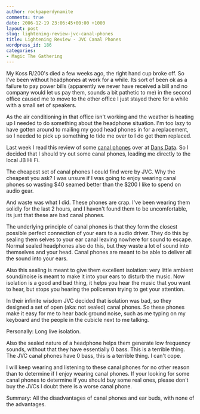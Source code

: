 ```yaml
---
author: rockpaperdynamite
comments: true
date: 2006-12-19 23:06:45+00:00 +1000
layout: post
slug: lightening-review-jvc-canal-phones
title: Lightening Review - JVC Canal Phones
wordpress_id: 186
categories:
- Magic The Gathering
---
```


My Koss R/200's died a few weeks ago, the right hand cup broke off. So I've been without headphones at work for a while. Its sort of been ok as a failure to pay power bills (apparently we never have received a bill and no company would let us pay them, sounds a bit pathetic to me) in the second office caused me to move to the other office I just stayed there for a while with a small set of speakers.

As the air conditioning in that office isn't working and the weather is heating up I needed to do something about the headphone situation. I'm too lazy to have gotten around to mailing my good head phones in for a replacement, so I needed to pick up something to tide me over to I do get them replaced.<!-- more -->

Last week I read this review of some [canal phones](http://www.dansdata.com/canalphones.htm) over at [Dans Data](http://www.dansdata.com/). So I decided that I should try out some canal phones, leading me directly to the local JB Hi Fi.

The cheapest set of canal phones I could find were by JVC. Why the cheapest you ask? I was unsure if I was going to enjoy wearing canal phones so wasting $40 seamed better than the $200 I like to spend on audio gear.

And waste was what I did. These phones are crap. I've been wearing them solidly for the last 2 hours, and I haven't found them to be uncomfortable, its just that these are bad canal phones.

The underlying principle of canal phones is that they form the closest possible perfect connection of your ears to a audio driver. They do this by sealing them selves to your ear canal leaving nowhere for sound to escape. Normal sealed headphones also do this, but they waste a lot of sound into themselves and your head. Canal phones are meant to be able to deliver all the sound into your ears.

Also this sealing is meant to give them excellent isolation: very little ambient sound/noise is meant to make it into your ears to disturb the music. Now isolation is a good and bad thing, it helps you hear the music that you want to hear, but stops you hearing the policeman trying to get your attention.

In their infinite wisdom JVC decided that isolation was bad, so they designed a set of open (aka: not sealed) canal phones. So these phones make it easy for me to hear back ground noise, such as me typing on my keyboard and the people in the cubicle next to me talking.

Personally: Long live isolation.

Also the sealed nature of a headphone helps them generate low frequency sounds, without that they have essentially 0 bass. This is a terrible thing. The JVC canal phones have 0 bass, this is a terrible thing. I can't cope.

I will keep wearing and listening to these canal phones for no other reason than to determine if I enjoy wearing canal phones. If your looking for some canal phones to determine if you should buy some real ones, please don't buy the JVCs I doubt there is a worse canal phone.

Summary: All the disadvantages of canal phones and ear buds, with none of the advantages.

<Will edit soon with model number>
